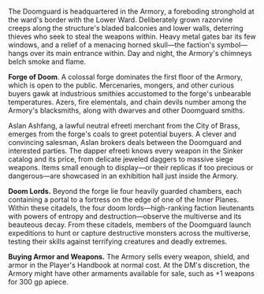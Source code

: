 The Doomguard is headquartered in the Armory, a foreboding stronghold at the ward's border with the Lower Ward. Deliberately grown razorvine creeps along the structure's bladed balconies and lower walls, deterring thieves who seek to steal the weapons within. Heavy metal gates bar its few windows, and a relief of a menacing horned skull—the faction's symbol—hangs over its main entrance within. Day and night, the Armory's chimneys belch smoke and flame.

**Forge of Doom**. A colossal forge dominates the first floor of the Armory, which is open to the public. Mercenaries, mongers, and other curious buyers gawk at industrious smithies accustomed to the forge's unbearable temperatures. Azers, fire elementals, and chain devils number among the Armory's blacksmiths, along with dwarves and other Doomguard smiths.

Aslan Ashfang, a lawful neutral efreeti merchant from the City of Brass, emerges from the forge's coals to greet potential buyers. A clever and convincing salesman, Aslan brokers deals between the Doomguard and interested parties. The dapper efreeti knows every weapon in the Sinker catalog and its price, from delicate jeweled daggers to massive siege weapons. Items small enough to display—or their replicas if too precious or dangerous—are showcased in an exhibition hall just inside the Armory.

**Doom Lords.** Beyond the forge lie four heavily guarded chambers, each containing a portal to a fortress on the edge of one of the Inner Planes. Within these citadels, the four doom lords—high-ranking faction lieutenants with powers of entropy and destruction—observe the multiverse and its beauteous decay. From these citadels, members of the Doomguard launch expeditions to hunt or capture destructive monsters across the multiverse, testing their skills against terrifying creatures and deadly extremes.

**Buying Armor and Weapons.** The Armory sells every weapon, shield, and armor in the Player's Handbook at normal cost. At the DM's discretion, the Armory might have other armaments available for sale, such as +1 weapons for 300 gp apiece.